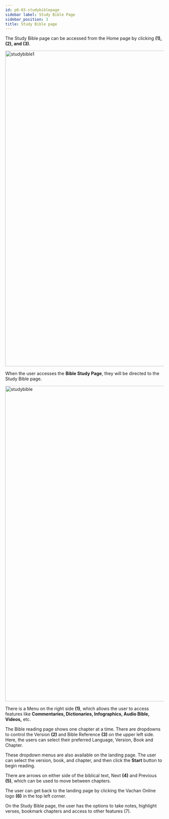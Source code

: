 ```yaml
---
id: p0-03-studybiblepage
sidebar label: Study Bible Page
sidebar_position: 3
title: Study Bible page
---
```


The Study Bible page can be accessed from the Home page by clicking **(1), (2), and (3)**.


<img src="/img/assets/studybiblepage1.png"  width="1000px" alt="studybible1"/>

When the user accesses the **Bible Study Page**, they will be directed to the Study Bible page.  

<img src="/img/assets/studybiblepage.png"  width="1000px" alt="studybible"/>



There is a Menu on the right side **(1)**, which allows the user to access features like **Commentaries, Dictionaries, Infographics, Audio Bible, Videos,** etc. 

The Bible reading page shows one chapter at a time. There are dropdowns to control the Version **(2)** and Bible Reference **(3)** on the upper left side. Here, the users can select their preferred Language, Version, Book and Chapter. 

These dropdown menus are also available on the landing page. The user can select the version, book, and chapter, and then click the **Start** button to begin reading. 

There are arrows on either side of the biblical text, Next **(4)** and Previous **(5)**, which can be used to move between chapters. 

The user can get back to the landing page by clicking the Vachan Online logo **(6)** in the top left corner. 

On the Study Bible page, the user has the options to take notes, highlight verses, bookmark chapters and access to other features (7).
